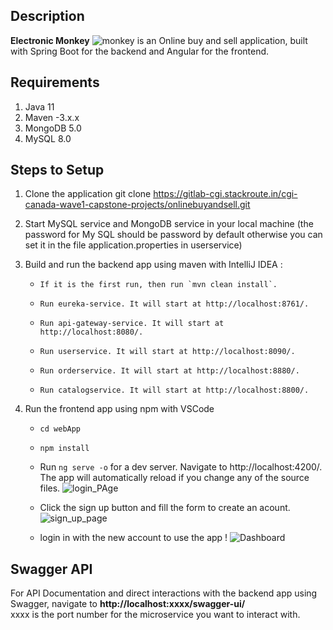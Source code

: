 ## Description 
**Electronic Monkey** ![monkey](/uploads/1cb55cfc47a1fc8e1d8157794f93d3b1/monkey.png) is an Online buy and sell application, built with Spring Boot for the backend and Angular for the frontend.

## Requirements
1. Java 11
2. Maven -3.x.x
3. MongoDB 5.0
4. MySQL 8.0

## Steps to Setup
1. Clone the application
git clone https://gitlab-cgi.stackroute.in/cgi-canada-wave1-capstone-projects/onlinebuyandsell.git

1. Start MySQL service and MongoDB service in your local machine
(the password for My SQL should be password by default otherwise you can set it in the file application.properties in userservice)

2. Build and run the backend app using maven with IntelliJ IDEA :
    *     If it is the first run, then run `mvn clean install`.
    *     Run eureka-service. It will start at http://localhost:8761/.
    *     Run api-gateway-service. It will start at http://localhost:8080/.
    *     Run userservice. It will start at http://localhost:8090/.
    *     Run orderservice. It will start at http://localhost:8880/.
    *     Run catalogservice. It will start at http://localhost:8800/.

3. Run the frontend app using npm with VSCode
    *  `cd webApp`    
    *  `npm install`
    *  Run `ng serve -o` for a dev server. Navigate to http://localhost:4200/. The app will automatically reload if you change any of the source files.
    ![login_PAge](/uploads/28161f45d51c322e329d270646b1c2f6/login_PAge.PNG)




    * Click the sign up button and fill the form to create an acount. 
    ![sign_up_page](/uploads/8c25bae23d5394f6e6ac5456a426f2b4/sign_up_page.PNG)
    


    
    * login in with the new account to use the app ! 
    ![Dashboard](/uploads/f41fde372071705aec12920f434f6995/MicrosoftTeams-image__3_.png)

## Swagger API
For API Documentation and direct interactions with the backend app using Swagger, navigate to **http://localhost:xxxx/swagger-ui/**                                                                                                                                     
xxxx is the port number for the microservice you want to interact with.

